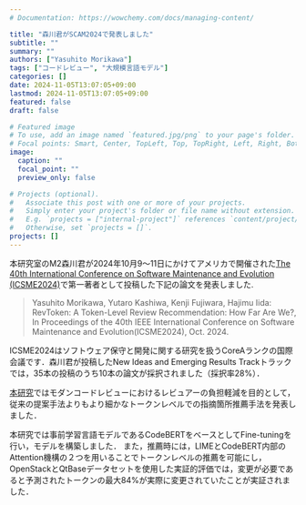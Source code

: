 ```yaml
---
# Documentation: https://wowchemy.com/docs/managing-content/

title: "森川君がSCAM2024で発表しました"
subtitle: ""
summary: ""
authors: ["Yasuhito Morikawa"]
tags: ["コードレビュー", "大規模言語モデル"]
categories: []
date: 2024-11-05T13:07:05+09:00
lastmod: 2024-11-05T13:07:05+09:00
featured: false
draft: false

# Featured image
# To use, add an image named `featured.jpg/png` to your page's folder.
# Focal points: Smart, Center, TopLeft, Top, TopRight, Left, Right, BottomLeft, Bottom, BottomRight.
image:
  caption: ""
  focal_point: ""
  preview_only: false

# Projects (optional).
#   Associate this post with one or more of your projects.
#   Simply enter your project's folder or file name without extension.
#   E.g. `projects = ["internal-project"]` references `content/project/deep-learning/index.md`.
#   Otherwise, set `projects = []`.
projects: []
---
```


本研究室のM2森川君が2024年10月9〜11日にかけてアメリカで開催された[The 40th International Conference on Software Maintenance and Evolution (ICSME2024)](https://conf.researchr.org/home/icsme-2024)で第一著者として投稿した下記の論文を発表しました.

>Yasuhito Morikawa, Yutaro Kashiwa, Kenji Fujiwara, Hajimu Iida: RevToken: A Token-Level Review Recommendation: How Far Are We?, In Proceedings of the 40th IEEE International Conference on Software Maintenance and Evolution(ICSME2024), Oct. 2024.

ICSME2024はソフトウェア保守と開発に関する研究を扱うCoreAランクの国際会議です．森川君が投稿したNew Ideas and Emerging Results Trackトラックでは，35本の投稿のうち10本の論文が採択されました（採択率28%）．

[本研究]()ではモダンコードレビューにおけるレビュアーの負担軽減を目的として，従来の提案手法よりもより細かなトークンレベルでの指摘箇所推薦手法を発表しました．


本研究では事前学習言語モデルであるCodeBERTをベースとしてFine-tuningを行い，モデルを構築しました．
また，推薦時には，LIMEとCodeBERT内部のAttention機構の２つを用いることでトークンレベルの推薦を可能にし，OpenStackとQtBaseデータセットを使用した実証的評価では，変更が必要であると予測されたトークンの最大84%が実際に変更されていたことが実証されました．
